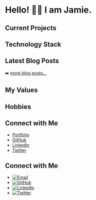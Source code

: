 <!-- This file is meant to list all the things boilerplate code I like so that I could quickly copy and paste it into my README file. -->

<!-- Add a header or banner here. -->

# Hello! 👋🏻 I am Jamie.

<!-- Brief bio here -->

<!--
Icons I'm interested in:
💻
👨‍💻
  -->

## Current Projects

## Technology Stack

## Latest Blog Posts

<!-- This is a slick feature. Come back to this. -->

<!-- from ereshzealous.md in https://github.com/jamiebort/LearningDirectory/tree/master/Meta/readme/project_readme_templates -->

➡️ [more blog posts...](https://eresh-zealous.medium.com/)

## My Values

<!-- 🧠 Thoughtful & Inclusive Development <br/>
🖤 Authentic Expression <br/>
💡 Mindset of Learning & Curiosity <br/>
🙌 Teamwork & Communication -->

## Hobbies

<!-- ☕️ Espresso Enthusiast <br/>
☁️ Cozy Gamer </br>
🧗🏼 Rock Climber </br>
🧘🏼‍♀️ Yoga lover -->

## Connect with Me

<!-- from juliajcodes.md in https://github.com/jamiebort/LearningDirectory/tree/master/Meta/readme/project_readme_templates -->

- [Portfolio](https://jamiebort.com/)
- [GitHub](https://github.com/jamiebort)
- [LinkedIn](https://www.linkedin.com/in/jamie-bort/)
- [Twitter](https://twitter.com/jamiebort)

## Connect with Me

- <a href="mailto:jamiebort@gmail.com" target="_blank"><img src="https://img.shields.io/badge/-Gmail-c14438?style=flat-square&logo=Gmail&logoColor=white" alt="Email"></a>
- <a href="https://github.com/jamiebort/" target="_blank"><img src="https://img.shields.io/badge/-GitHub-181717?style=flat-square&logo=github" alt="GitHub"></a>
- <a href="https://www.linkedin.com/in/jamie-bort/" target="_blank"><img src="https://img.shields.io/badge/LinkedIn-%230077B5.svg?&style=flat-square&logo=linkedin&logoColor=white" alt="LinkedIn"></a>
- <a href="https://twitter.com/jamiebort" target="_blank"><img src="https://img.shields.io/badge/-Twitter-1ca0f1?style=flat-square&labelColor=1ca0f1&logo=twitter&logoColor=white" alt="Twitter"></a>
